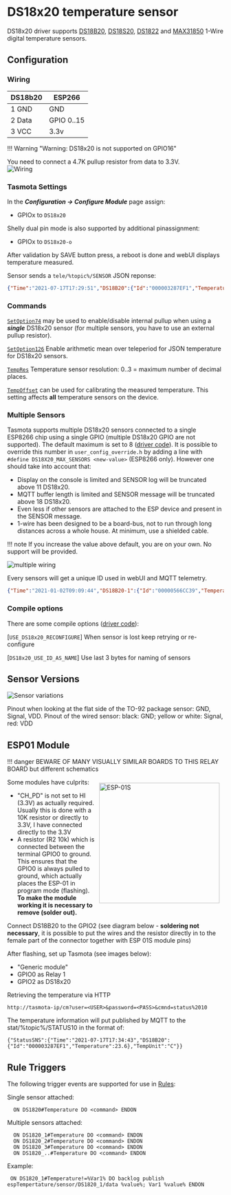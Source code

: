 # DS18x20 temperature sensor

DS18x20 driver supports [DS18B20](https://www.maximintegrated.com/en/products/sensors/DS18B20.html), [DS18S20](https://www.maximintegrated.com/en/products/sensors/DS18S20.html),  [DS1822](https://www.maximintegrated.com/en/products/sensors/DS1822.html) and [MAX31850](https://www.maximintegrated.com/en/products/sensors/MAX31850.html) 1-Wire digital temperature sensors.

## Configuration

### Wiring
| DS18b20   | ESP266 |
|---|---|
|1 GND   |GND   |
|2 Data  |GPIO 0..15   |
|3 VCC   |3.3v   |

!!! Warning "Warning: DS18x20 is not supported on GPIO16"

You need to connect a 4.7K pullup resistor from data to 3.3V.   
![Wiring](https://user-images.githubusercontent.com/5904370/68093499-5b310700-fe96-11e9-8d50-2be9982a59f2.png)

### Tasmota Settings
In the **_Configuration -> Configure Module_** page assign:

- GPIOx to `DS18x20`   

Shelly dual pin mode is also supported by additional pinassignment:

- GPIOx to `DS18x20-o`   

After validation by SAVE button press, a reboot is done and webUI displays temperature measured.

Sensor sends a `tele/%topic%/SENSOR` JSON reponse:

```json
{"Time":"2021-07-17T17:29:51","DS18B20":{"Id":"000003287EF1","Temperature":24.7},"TempUnit":"C"}
```
### Commands
[`SetOption74`](Commands.md#setoption74) may be used to enable/disable internal pullup when using a ***single*** DS18x20 sensor (for multiple sensors, you have to use an external pullup resistor).

[`SetOption126`](Commands.md#setoption126) Enable arithmetic mean over teleperiod for JSON temperature for DS18x20 sensors.

[`TempRes`](Commands.md#TempRes) Temperature sensor resolution: 0..3 = maximum number of decimal places.

[`TempOffset`](Commands.md#tempoffset) can be used for calibrating the measured temperature. This setting affects **all** temperature sensors on the device.

### Multiple Sensors
Tasmota supports multiple DS18x20 sensors connected to a single ESP8266 chip using a single GPIO (multiple DS18x20 GPIO are not supported). The default maximum is set to 8 ([driver code](https://github.com/arendst/Tasmota/blob/development/tasmota/xsns_05_ds18x20.ino#L42)). It is possible to override this number in `user_config_override.h` by adding a line with `#define DS18X20_MAX_SENSORS <new-value>` (ESP8266 only). However one should take into account that:

* Display on the console is limited and SENSOR log will be truncated above 11 DS18x20.
* MQTT buffer length is limited and SENSOR message will be truncated above 18 DS18x20. 
* Even less if other sensors are attached to the ESP device and present in the SENSOR message.
* 1-wire has been designed to be a board-bus, not to run through long distances across a whole house. At minimum, use a shielded cable.

!!! note 
    If you increase the value above default, you are on your own. No support will be provided.

![multiple wiring](https://user-images.githubusercontent.com/5904370/68093672-4b1a2700-fe98-11e9-8c63-3a9b566546b5.png)

Every sensors will get a unique ID used in webUI and MQTT telemetry.

```json
{"Time":"2021-01-02T09:09:44","DS18B20-1":{"Id":"00000566CC39","Temperature":13.3},"DS18B20-2":{"Id":"0000059352D4","Temperature":1.2},"DS18B20-3":{"Id":"000005937C90","Temperature":22.5},"TempUnit":"C"}
```

### Compile options

There are some compile options ([driver code](https://github.com/arendst/Tasmota/blob/development/tasmota/xsns_05_ds18x20.ino#L28)):

[`USE_DS18x20_RECONFIGURE`] When sensor is lost keep retrying or re-configure

[`DS18x20_USE_ID_AS_NAME`]  Use last 3 bytes for naming of sensors



## Sensor Versions
![Sensor variations](https://user-images.githubusercontent.com/5904370/68093451-dba33800-fe95-11e9-95f5-33b7f2c234cd.png)

Pinout when looking at the flat side of the TO-92 package sensor: GND, Signal, VDD. Pinout of the wired sensor: black: GND; yellow or white: Signal, red: VDD 

## ESP01 Module

!!! danger
    BEWARE OF MANY VISUALLY SIMILAR BOARDS TO THIS RELAY BOARD but different schematics

<img alt="ESP-01S" src="https://tasmota.github.io/docs/_media/ESP-01-Pin-Out.png" style="margin:10px;float:right;width:20em"> </img>

Some modules have culprits:
* "CH_PD" is not set to HI (3.3V) as actually required. Usually this is done with a 10K resistor or directly to 3.3V, I have connected directly to the 3.3V
* A resistor (R2 10k) which is connected between the terminal GPIO0 to ground. This ensures that the GPIO0 is always pulled to ground, which actually places the ESP-01 in program mode (flashing). **To make the module working it is necessary to remove (solder out).**

Connect DS18B20 to the GPIO2 (see diagram below - **soldering not necessary**, it is possible to put the wires and the resistor directly in to the female part of the connector together with ESP 01S module pins)

After flashing, set up Tasmota (see images below):
* "Generic module"
* GPIO0 as Relay 1
* GPIO2 as DS18x20 

Retrieving the temperature via HTTP 

`http://tasmota-ip/cm?user=<USER>&password=<PASS>&cmnd=status%2010`

The temperature information will put published by MQTT to the
stat/%topic%/STATUS10 in the format of:

`{"StatusSNS":{"Time":"2021-07-17T17:34:43","DS18B20":{"Id":"000003287EF1","Temperature":23.6},"TempUnit":"C"}}`

## Rule Triggers

The following trigger events are supported for use in [Rules](Rules.md):

Single sensor attached:
```
  ON DS1820#Temperature DO <command> ENDON
```
Multiple sensors attached:
```
  ON DS1820_1#Temperature DO <command> ENDON
  ON DS1820_2#Temperature DO <command> ENDON
  ON DS1820_3#Temperature DO <command> ENDON
  ON DS1820_..#Temperature DO <command> ENDON
```
Example:
```
 ON DS1820_1#Temperature!=%Var1% DO backlog publish espTempertature/sensor/DS1820_1/data %value%; Var1 %value% ENDON
```
